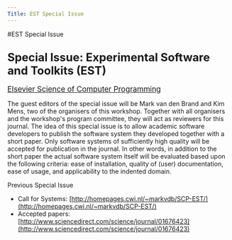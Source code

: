 ```yaml
---
Title: EST Special Issue
---
```

#EST Special Issue
## <big>Special Issue: Experimental Software and Toolkits (EST)</big>

<big>[Elsevier Science of Computer Programming](http://www.elsevier.com/wps/find/journaldescription.cws_home/505623/description#description)</big>

The guest editors of the special issue will be Mark van den Brand and Kim Mens, two of the organisers of this workshop. Together with all organisers and the workshop's program committee, they will act as reviewers for this journal. The idea of this special issue is to allow academic software developers to publish the software system they developed together with a short paper. Only software systems of sufficiently high quality will be accepted for publication in the journal. In other words, in addition to the short paper the actual software system itself will be evaluated based upon the following criteria: ease of installation, quality of (user) documentation, ease of usage, and applicability to the indented domain.

Previous Special Issue

- Call for Systems: [http://homepages.cwi.nl/~markvdb/SCP-EST/](http://homepages.cwi.nl/~markvdb/SCP-EST/)
- Accepted papers: [http://www.sciencedirect.com/science/journal/01676423](http://www.sciencedirect.com/science/journal/01676423)
